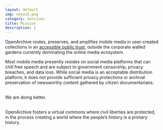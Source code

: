 ```yaml
---
layout: default
img: nexus5.png
category: Services
title: Mission
description: |
---
```

OpenArchive routes, preserves, and amplifies mobile media in user-created collections in an <a href="https://archive.org/">accessible public trust</a>, outside the corporate walled gardens currently dominating the online media ecosystem. 
<br>

Most mobile media presently resides on social media platforms that can chill free speech and are subject to government censorship, privacy breaches, and data loss. While social media is an acceptable distribution platform, it does not provide sufficient privacy protections or archival preservation of newsworthy content gathered by citizen documentarians.
<br>
<br>

<p>We are doing better.
</p>
<br>
OpenArchive fosters a virtual commons where civil liberties are protected, in the process creating a world where the people’s history is a primary history.


